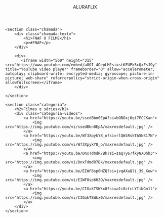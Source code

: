 <html lang="pt-BR">

<head>
    <link rel="stylesheet" href="styles.css">
    <link rel="preconnect" href="https://fonts.googleapis.com">
    <link rel="preconnect" href="https://fonts.gstatic.com" crossorigin>
    <link
        href="https://fonts.googleapis.com/css2?family=Chakra+Petch:ital,wght@0,300;0,400;0,500;0,600;0,700;1,300;1,400;1,500;1,600;1,700&display=swap"
        rel="stylesheet">
    <title>aluraflix</title>
</head>

<body>
    <header>ALURAFLIX</header>

    <section class="chamada">
        <div class="chamada-texto">
            <h1>FNAF O FILME</h1>
            <p>#FNAF</p>
        </div>

        <div>
           <iframe width="560" height="315" src="https://www.youtube.com/embed/a8OI_4OepLM?si=stKFUPk5cQxFsJ9y" title="YouTube video player" frameborder="0" allow="accelerometer; autoplay; clipboard-write; encrypted-media; gyroscope; picture-in-picture; web-share" referrerpolicy="strict-origin-when-cross-origin" allowfullscreen></iframe>
        </div>
        
    </section>

    <section class="categoria">
        <h2>Filmes e séries</h2>
        <div class="categoria-videos">
            <a href="https://youtu.be/ssedBbn0EpA?si=bOBOxj6qt7FCCKan">
                <img src="https://img.youtube.com/vi/ssedBbn0EpA/maxresdefault.jpg" />
            </a>
            <a href="https://youtu.be/Wf3XpykY8_o?si=rlQWiRskTA5NS17N">
                <img src="https://img.youtube.com/vi/Wf3XpykY8_o/maxresdefault.jpg" />
            </a>
            <a href="https://youtu.be/DnxTdmdR7Bk?si=zaqTy67fkyNXOhh3">
                <img src="https://img.youtube.com/vi/DnxTdmdR7Bk/maxresdefault.jpg" />
            </a>
            <a href="https://youtu.be/EIWF8sp6HZQ?si=jvqAXaQli_39_Xew">
                <img src="https://img.youtube.com/vi/EIWF8sp6HZQ/maxresdefault.jpg" />
            </a>
            <a href="https://youtu.be/CIGakTSWkx0?si=a1i8ctcLYIiNGn1l">
                <img src="https://img.youtube.com/vi/CIGakTSWkx0/maxresdefault.jpg" />
            </a>
        </div>
    </section>

</body>

</html>
